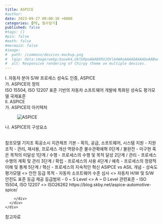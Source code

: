 ```yaml
---
title: ASPICE
#author: 
date: 2023-09-27 00:00:10 +0800
categories: [PE, 필수암기]
published: false
#tags: []
#pin: false
#math: false
#mermaid: false
#image:
#  path: /commons/devices-mockup.png
#  lqip: data:image/webp;base64,UklGRpoAAABXRUJQVlA4WAoAAAAQAAAADwAABwAAQUxQSDIAAAARL0AmbZurmr57yyIiqE8oiG0bejIYEQTgqiDA9vqnsUSI6H+oAERp2HZ65qP/VIAWAFZQOCBCAAAA8AEAnQEqEAAIAAVAfCWkAALp8sF8rgRgAP7o9FDvMCkMde9PK7euH5M1m6VWoDXf2FkP3BqV0ZYbO6NA/VFIAAAA
#  alt: Responsive rendering of Chirpy theme on multiple devices.
---
```


<div class="post-wrap">
  <div class="para">
    <div class="para-title">
      I. 자동차 분야 S/W 프로세스 성숙도 인증, ASPICE
    </div>
    <div class="para-cntnt">
      <div class="para">
        <div class="para-title">
          가. ASPICE의 정의
        </div>
        <div class="para-cntnt">
            ISO 15504, ISO 12207 표준 기반의 자동차 소프트웨어 개발에 특화된 성숙도 평가모델 국제표준
        </div>
      </div>
    </div>
  </div>
  
  <div class="para">
    <div class="para-title">
      II. ASPICE
    </div>
    <div class="para-cntnt">
      <div class="para">
        <div class="para-title">
          가. ASPICE의 아키텍처
        </div>
        <div class="para-cntnt">
          <figure class="post-figure">
            <img src="/assets/img/posts/ASPICE.png" alt="ASPICE">
<!--            <figcaption>Source: Unveiling the Metaverse: Exploring Emerging Trends, Multifaceted Perspectives, and Future Challenges</figcaption>-->
          </figure>
        </div>
      </div>
      <div class="para">
        <div class="para-title">
          나. ASPICE의 구성요소
        </div>
        <div class="para-cntnt">
          <table class="post-table">
          </table>
          참조모델 기지조 획공소시 지관제프
  기본 - 획득, 공급, 소프트웨어, 시스템
  지원 - 지원 
  조직 - 관리, 재사용, 프로세스 개선
역량수준 불수관확예혁
  0단계 / 불완전 - 미구현 혹은 목적의 미달성
  1단계 / 수행 - 프로세스의 수행 및 목적 달성
  2단계 / 관리 - 프로세스 수행의 계획 및 관리
  3단계 / 확립 - 프로세스의 사용
  4단계 / 예측 - 프로세스의 정량적 이해 및 통제
  5단계 / 혁신 - 프로세스의 지속적인 혁신
ASIPCE vs ASIL
  개념 - 성숙도 평가모델 &lt;&gt; 안전 등급        
  목적 - 자동차 소프트웨어 수준 심사 &lt;&gt; 자동차 H/W 및 S/W 안전도 표준 등급 제공
  등급범위 - 0 ~ 5 Level &lt;&gt;  A ~ D Level
  관련표준 - ISO 15504, ISO 12207 &lt;&gt; ISO26262
https://blog.skby.net/aspice-automotive-spice/

        </div>
      </div>
    </div>
  </div>

  <div class="refr-wrap">
    <div class="refr-title">
        참고자료
    </div>
    <ol class="refr-list">
    <!--    <li>(나현식, 최대선) <a target="_blank" href="https://scienceon.kisti.re.kr/commons/util/originalView.do?cn=JAKO202225948430499&oCn=JAKO202225948430499&dbt=JAKO&journal=NJOU00291864">메타버스 보안 위협 요소 및 대응 방안 검토</a></li>-->
    <!--    <li>(M. Uddin, S. Manickam, H. Ullah, M. Obaidat and A. Dandoush) <a target="_blank" href="https://ieeexplore.ieee.org/abstract/document/10138386">Unveiling the Metaverse: Exploring Emerging Trends, Multifaceted Perspectives, and Future Challenges</a></li>-->
    </ol>
  </div>
</div>
